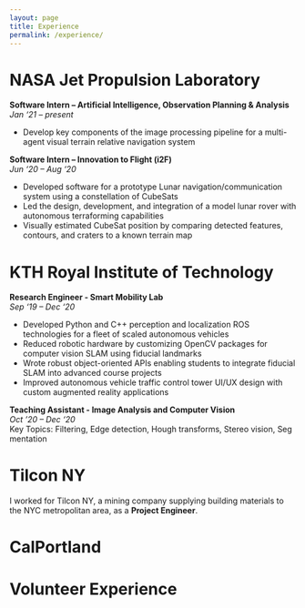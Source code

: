 ```yaml
---
layout: page
title: Experience
permalink: /experience/
---
```


# NASA Jet Propulsion Laboratory

**Software Intern – Artificial Intelligence, Observation Planning & Analysis** <br>
*Jan ‘21 – present* <br>

 * Develop key components of the image processing pipeline for a multi-agent visual terrain relative navigation system
 <!-- * Develop multi-agent visual SLAM solutions by reconstructing terrain structure from image shapes and features -->
 <!-- * Prototype autonomous systems capable of communicating images, features, and estimates amongst each other -->

**Software Intern – Innovation to Flight (i2F)** <br>
*Jun ‘20 – Aug ‘20* <br>

 * Developed software for a prototype Lunar navigation/communication system using a constellation of CubeSats
 * Led the design, development, and integration of a model lunar rover with autonomous terraforming capabilities
 * Visually estimated CubeSat position by comparing detected features, contours, and craters to a known terrain map


# KTH Royal Institute of Technology

**Research Engineer - Smart Mobility Lab** <br>
*Sep ‘19 – Dec ‘20* <br>

 * Developed Python and C++ perception and localization ROS technologies for a fleet of scaled autonomous vehicles
 * Reduced robotic hardware by customizing OpenCV packages for computer vision SLAM using fiducial landmarks
 * Wrote robust object-oriented APIs enabling students to integrate fiducial SLAM into advanced course projects
 * Improved autonomous vehicle traffic control tower UI/UX design with custom augmented reality applications

**Teaching Assistant - Image Analysis and Computer Vision** <br>
*Oct ’20 – Dec ‘20* <br>
Key Topics: Filtering, Edge detection, Hough transforms, Stereo vision, Seg
mentation


# Tilcon NY

I worked for Tilcon NY, a mining company supplying building
materials to the NYC metropolitan area, as a **Project Engineer**.


# CalPortland


# Volunteer Experience
